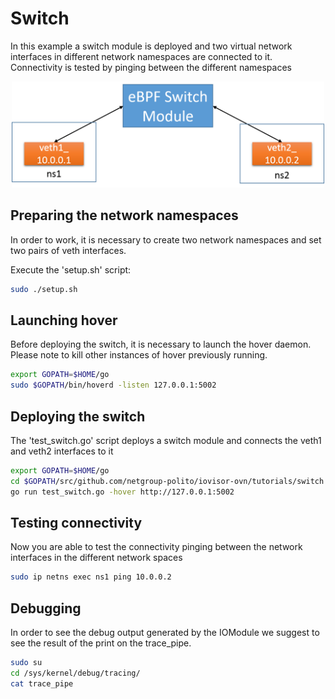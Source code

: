 # Switch

In this example a switch module is deployed and two virtual network interfaces
in different network namespaces are connected to it.
Connectivity is tested by pinging between the different namespaces

<center><a href="../../images/switch_tutorial.png"><img src="../../images/switch_tutorial.png" width=500></a></center>

## Preparing the network namespaces

In order to work, it is necessary to create two network namespaces and set two
pairs of veth interfaces.

Execute the 'setup.sh' script:

```bash
sudo ./setup.sh
```

## Launching hover

Before deploying the switch, it is necessary to launch the hover daemon.
Please note to kill other instances of hover previously running.

```bash
export GOPATH=$HOME/go
sudo $GOPATH/bin/hoverd -listen 127.0.0.1:5002
```

## Deploying the switch

The 'test_switch.go' script deploys a switch module and connects the veth1 and veth2
interfaces to it

```bash
export GOPATH=$HOME/go
cd $GOPATH/src/github.com/netgroup-polito/iovisor-ovn/tutorials/switch
go run test_switch.go -hover http://127.0.0.1:5002
```

## Testing connectivity

Now you are able to test the connectivity pinging between the network interfaces
in the different network spaces

```bash
sudo ip netns exec ns1 ping 10.0.0.2
```

## Debugging

In order to see the debug output generated by the IOModule we suggest to see the result of the print on the trace_pipe.

```bash
sudo su
cd /sys/kernel/debug/tracing/
cat trace_pipe
```
